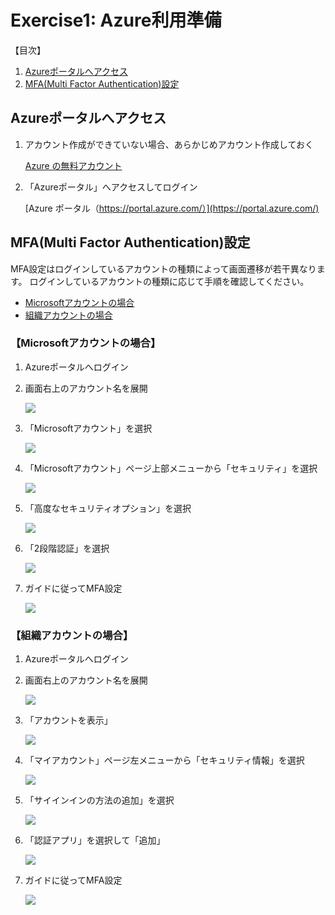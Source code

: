 # Exercise1: Azure利用準備

【目次】

1. [Azureポータルへアクセス](#azureポータルへアクセス)
2. [MFA(Multi Factor Authentication)設定](#mfamulti-factor-authentication設定)


## Azureポータルへアクセス

1. アカウント作成ができていない場合、あらかじめアカウント作成しておく

    [Azure の無料アカウント](https://azure.microsoft.com/ja-jp/free/dotnet/)

1. 「Azureポータル」へアクセスしてログイン

    [Azure ポータル（https://portal.azure.com/）](https://portal.azure.com/)


## MFA(Multi Factor Authentication)設定

MFA設定はログインしているアカウントの種類によって画面遷移が若干異なります。
ログインしているアカウントの種類に応じて手順を確認してください。

* [Microsoftアカウントの場合](#microsoftアカウントの場合)
* [組織アカウントの場合](#組織アカウントの場合)


### 【Microsoftアカウントの場合】

1. Azureポータルへログイン
1. 画面右上のアカウント名を展開

    ![](./images/e01-0201-mfa.png)

1. 「Microsoftアカウント」を選択

    ![](./images/e01-0202-mfa.png)

1. 「Microsoftアカウント」ページ上部メニューから「セキュリティ」を選択

    ![](./images/e01-0203-mfa.png)

1. 「高度なセキュリティオプション」を選択

    ![](./images/e01-0204-mfa.png)

1. 「2段階認証」を選択

    ![](./images/e01-0205-mfa.png)

1. ガイドに従ってMFA設定

    ![](./images/e01-0206-mfa.png)



### 【組織アカウントの場合】

1. Azureポータルへログイン
1. 画面右上のアカウント名を展開

    ![](./images/e01-0301-mfa.png)

1. 「アカウントを表示」

    ![](./images/e01-0302-mfa.png)

1. 「マイアカウント」ページ左メニューから「セキュリティ情報」を選択

    ![](./images/e01-0303-mfa.png)

1. 「サイインインの方法の追加」を選択

    ![](./images/e01-0304-mfa.png)

1. 「認証アプリ」を選択して「追加」

    ![](./images/e01-0305-mfa.png)

1. ガイドに従ってMFA設定

    ![](./images/e01-0306-mfa.png)





